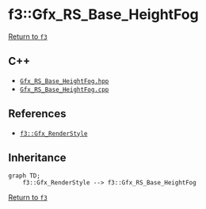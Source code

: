 # f3::Gfx_RS_Base_HeightFog

[Return to `f3`](/docs/f3.md)

## C++

- [`Gfx_RS_Base_HeightFog.hpp`](/src/f3/Gfx_RS_Base_HeightFog.hpp)
- [`Gfx_RS_Base_HeightFog.cpp`](/src/f3/Gfx_RS_Base_HeightFog.cpp)

## References

- [`f3::Gfx_RenderStyle`](/docs/f3/Gfx_RenderStyle.md)

## Inheritance

```mermaid
graph TD;
    f3::Gfx_RenderStyle --> f3::Gfx_RS_Base_HeightFog
```

[Return to `f3`](/docs/f3.md)